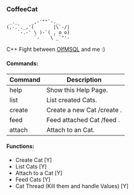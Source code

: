 ### CoffeeCat

```
 _._     _,-'""`-._
(,-.`._,'(       |\`-/|
    `-.-' \ )-`( , o o)
          `-    \`_`"'-
```

C++ Fight between [OlfMSQL](https://github.com/OlfMSQL/CatCafe/) and me :)

#### Commands:

| Command | Description                      |
|---------|----------------------------------|
| help    | Show this Help Page.             |
| list    | List created Cats.               |
| create  | Create a new Cat /create <Name>. |
| feed    | Feed attached Cat /feed <Item>.  |
| attach  | Attach to an Cat.                |

#### Functions:

- Create Cat [Y]
- List Cats [Y]
- Attach to a Cat [Y]
- Feed Cats [Y]
- Cat Thread (Kill them and handle Values) [Y]